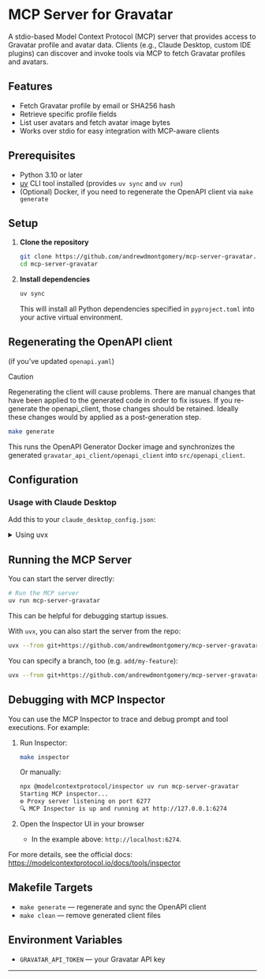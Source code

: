 # MCP Server for Gravatar

A stdio-based Model Context Protocol (MCP) server that provides access to Gravatar profile and avatar data. Clients (e.g., Claude Desktop, custom IDE plugins) can discover and invoke tools via MCP to fetch Gravatar profiles and avatars.

## Features

- Fetch Gravatar profile by email or SHA256 hash
- Retrieve specific profile fields
- List user avatars and fetch avatar image bytes
- Works over stdio for easy integration with MCP-aware clients

## Prerequisites

- Python 3.10 or later
- [uv](https://github.com/uvdevtool/uv) CLI tool installed (provides `uv sync` and `uv run`)
- (Optional) Docker, if you need to regenerate the OpenAPI client via `make generate`

## Setup

1. **Clone the repository**

   ```bash
   git clone https://github.com/andrewdmontgomery/mcp-server-gravatar.git
   cd mcp-server-gravatar
   ```

2. **Install dependencies**

   ```bash
   uv sync
   ```

   This will install all Python dependencies specified in `pyproject.toml` into your active virtual environment.


## Regenerating the OpenAPI client
(if you’ve updated `openapi.yaml`)
> [!CAUTION]
> Regenerating the client will cause problems.  There are manual changes that have been applied to the generated code in order to fix issues.
> If you re-generate the openapi_client, those changes should be retained.  Ideally these changes would by applied as a post-generation step.

   ```bash
   make generate
   ```

   This runs the OpenAPI Generator Docker image and synchronizes the generated `gravatar_api_client/openapi_client` into `src/openapi_client`.

## Configuration

### Usage with Claude Desktop

Add this to your `claude_desktop_config.json`:

<details>
<summary>Using uvx</summary>

```json
"mcpServers": {
  "git": {
    "command": "uvx",
    "args": ["--from", "git+https://github.com/andrewdmontgomery/mcp-server-gravatar", "mcp-server-gravatar"]
  }
}
```

Or if you want to load a specific branch (e.g. `add/my-feature`):

```json
"mcpServers": {
  "git": {
    "command": "uvx",
    "args": ["--from", "git+https://github.com/andrewdmontgomery/mcp-server-gravatar@add/my-feature", "mcp-server-gravatar"]
  }
}
```

</details>

## Running the MCP Server

You can start the server directly:

```bash
# Run the MCP server
uv run mcp-server-gravatar
```

This can be helpful for debugging startup issues.

With `uvx`, you can also start the server from the repo:

```bash
uvx --from git+https://github.com/andrewdmontgomery/mcp-server-gravatar mcp-server-gravatar
```

You can specify a branch, too (e.g. `add/my-feature`):

```bash
uvx --from git+https://github.com/andrewdmontgomery/mcp-server-gravatar@add/my-feature mcp-server-gravatar
```


## Debugging with MCP Inspector

You can use the MCP Inspector to trace and debug prompt and tool executions. For example:

1. Run Inspector:
   ```bash
   make inspector
   ```
   
   Or manually:
   ```bash
   npx @modelcontextprotocol/inspector uv run mcp-server-gravatar
   Starting MCP inspector...
   ⚙️ Proxy server listening on port 6277
   🔍 MCP Inspector is up and running at http://127.0.0.1:6274
   ```
3. Open the Inspector UI in your browser
   - In the example above: `http://localhost:6274`.

For more details, see the official docs:  
https://modelcontextprotocol.io/docs/tools/inspector


## Makefile Targets

- `make generate` — regenerate and sync the OpenAPI client
- `make clean`    — remove generated client files

## Environment Variables

- `GRAVATAR_API_TOKEN` — your Gravatar API key

---

